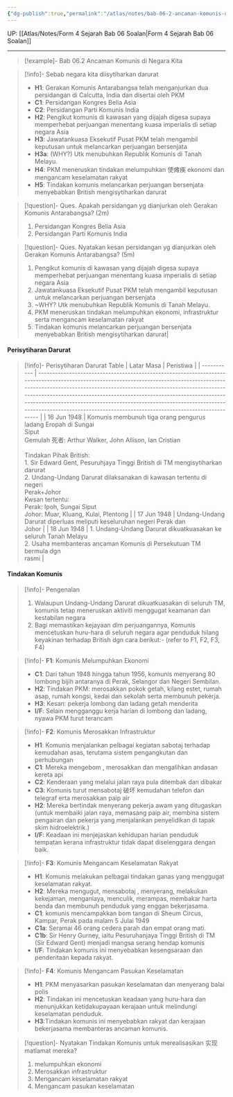 ```yaml
---
{"dg-publish":true,"permalink":"/atlas/notes/bab-06-2-ancaman-komunis-di-negara-kita/","noteIcon":""}
---
```


UP: [[Atlas/Notes/Form 4 Sejarah Bab 06 Soalan\|Form 4 Sejarah Bab 06 Soalan]]

---

> [!example]- Bab 06.2 Ancaman Komunis di Negara Kita

> [!info]- Sebab negara kita diisytiharkan darurat
> - **H1**: Gerakan Komunis Antarabangsa telah menganjurkan dua persidangan di Calcutta, India dan disertai oleh PKM
> - **C1**: Persidangan Kongres Belia Asia
> - **C2**: Persidangan Parti Komunis India 
> - **H2**: Pengikut komunis di kawasan yang dijajah digesa supaya memperhebat perjuangan menentang kuasa imperialis di setiap negara Asia 
> - **H3**: Jawatankuasa Eksekutif Pusat PKM telah  mengambil keputusan untuk melancarkan perjuangan bersenjata 
> - **H3a**: (WHY?) Utk menubuhkan Republik Komunis di Tanah Melayu.  
> - **H4**: PKM meneruskan tindakan melumpuhkan 使瘫痪 ekonomi dan mengancam keselamatan rakyat 
> - **H5**: Tindakan komunis melancarkan perjuangan bersenjata menyebabkan British mengisytiharkan darurat 

> [!question]- Ques. Apakah persidangan yg dianjurkan oleh Gerakan Komunis Antarabangsa? (2m) 
> 1. Persidangan Kongres Belia Asia 
> 2. Persidangan Parti Komunis India 

> [!question]- Ques. Nyatakan kesan persidangan yg dianjurkan oleh Gerakan Komunis Antarabangsa? (5m)  
> 1. Pengikut komunis di kawasan yang dijajah digesa supaya memperhebat perjuangan menentang kuasa imperialis di setiap negara Asia 
> 2. Jawatankuasa Eksekutif Pusat PKM telah mengambil keputusan untuk melancarkan perjuangan bersenjata  
> 3. ~WHY? Utk menubuhkan Republik Komunis di Tanah Melayu.  
> 4. PKM meneruskan tindakan melumpuhkan ekonomi, infrastruktur serta mengancam keselamatan rakyat 
> 5. Tindakan komunis melancarkan perjuangan bersenjata menyebabkan British mengisytiharkan darurat|


#### Perisytiharan Darurat

> [!info]- Perisytiharan Darurat Table
> | Latar Masa  | Peristiwa                                                                                                                                                                                                                                                                                                                                                                                                                                        |
> | ----------- | ------------------------------------------------------------------------------------------------------------------------------------------------------------------------------------------------------------------------------------------------------------------------------------------------------------------------------------------------------------------------------------------------------------------------------------------------ |
> | 16 Jun 1948 | Komunis membunuh tiga orang pengurus ladang Eropah di Sungai  <br>Siput  <br>Gemulah 死者: Arthur Walker, John Allison, Ian Cristian  <br><br>Tindakan Pihak British:  <br>1. Sir Edward Gent, Pesuruhjaya Tinggi British di TM mengisytiharkan  <br>darurat <br>2. Undang-Undang Darurat dilaksanakan di kawasan tertentu di negeri  <br>Perak+Johor <br>Kwsan tertentu:  <br>Perak: Ipoh, Sungai Siput  <br>Johor: Muar, Kluang, Kulai, Plentong |
> | 17 Jun 1948 | Undang-Undang Darurat diperluas meliputi keseluruhan negeri Perak dan  <br>Johor                                                                                                                                                                                                                                                                                                                                                                 |
> | 18 Jun 1948 | 1. Undang-Undang Darurat dikuatkuasakan ke seluruh Tanah Melayu  <br>2. Usaha membanteras ancaman Komunis di Persekutuan TM bermula dgn  <br>rasmi                                                                                                                                                                                                                                                                                               |

#### Tindakan Komunis

> [!info]- Pengenalan
> 1. Walaupun Undang-Undang Darurat dikuatkuasakan di seluruh TM, komunis tetap meneruskan aktiviti menggugat  keamanan  dan kestabilan negara
> 2. Bagi memastikan kejayaan dlm perjuangannya, Komunis mencetuskan huru-hara di seluruh negara agar penduduk hilang keyakinan terhadap British dgn cara berikut:- (refer to F1, F2, F3, F4) 

> [!info]- **F1**: Komunis Melumpuhkan Ekonomi          
> - **C1**: Dari tahun 1948 hingga tahun 1956, komunis menyerang 80 lombong bijih antaranya di Perak, Selangor dan Negeri Sembilan.   
> - **H2**: Tindakan PKM: merosakkan pokok getah, kilang estet, rumah asap, rumah kongsi, kedai dan sekolah serta membunuh pekerja.           
> - **H3**: Kesan: pekerja lombong dan ladang getah menderita           
> - **I/F**: Selain mengganggu kerja harian di lombong dan ladang, nyawa PKM turut terancam   

> [!info]- **F2**: Komunis Merosakkan Infrastruktur          
> - **H1**: Komunis menjalankan pelbagai kegiatan sabotaj terhadap kemudahan asas, terutama sistem pengangkutan dan perhubungan   
> - **C1**: Mereka mengebom , merosakkan dan mengalihkan andasan kereta api 
> - **C2**: Kenderaan yang melalui jalan raya pula ditembak  dan dibakar 
> - **C3**: Komunis turut mensabotaj 破坏 kemudahan telefon dan telegraf erta merosakkan paip air  
> - **H2**: Mereka bertindak menyerang pekerja awam yang ditugaskan (untuk membaiki jalan raya, memasang paip air, membina sistem pengairan dan pekerja yang menjalankan penyelidikan di tapak skim hidroelektrik.)  
> - **I/F**: Keadaan ini menjejaskan kehidupan harian penduduk tempatan kerana infrastruktur tidak dapat diselenggara dengan baik. 

> [!info]- **F3**: Komunis Mengancam Keselamatan Rakyat    
> - **H1**: Komunis melakukan pelbagai tindakan ganas yang menggugat keselamatan rakyat.           
> - **H2**: Mereka mengugut, mensabotaj , menyerang, melakukan kekejaman, menganiaya, menculik, merampas, membakar harta benda dan membunuh penduduk yang enggan bekerjasama.  
> - **C1**: komunis mencampakkan bom tangan di Sheum Circus, Kampar, Perak pada malam 5 Julai 1949      
> - **C1a**: Seramai 46 orang cedera parah dan empat orang mati.   
> - **C1b**: Sir Henry Gurney, iaitu Pesuruhanjaya Tinggi British di TM (Sir Edward Gent) menjadi mangsa serang hendap komunis        
> - **I/F**: Tindakan komunis ini menyebabkan kesengsaraan dan penderitaan kepada rakyat. 

> [!info]- **F4**: Komunis Mengancam Pasukan Keselamatan  
> - **H1**: PKM menyasarkan pasukan keselamatan dan menyerang balai polis
> - **H2**: Tindakan ini mencetuskan keadaan yang huru-hara dan menunjukkan ketidakupayaan kerajaan untuk melindungi keselamatan penduduk.  
> - **H3**:Tindakan komunis ini menyebabkan rakyat dan kerajaan bekerjasama membanteras ancaman komunis.  


> [!question]- Nyatakan Tindakan Komunis untuk merealisasikan 实现 matlamat mereka?  
> 1. melumpuhkan ekonomi  
> 2. Merosakkan infrastruktur  
> 3. Mengancam keselamatan rakyat  
> 4. Mengancam pasukan keselamatan